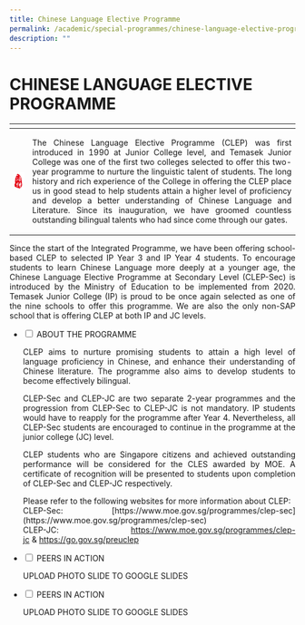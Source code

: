 ```yaml
---
title: Chinese Language Elective Programme
permalink: /academic/special-programmes/chinese-language-elective-programme/
description: ""
---
```

# CHINESE LANGUAGE ELECTIVE PROGRAMME

<table>
<thead>
  <tr>
    <th></th>
    <th></th>
  </tr>
</thead>
<tbody>
  <tr>
    <td><img src="/images/Academic/Special%20programmes/Chinese%20Language%20Elective/Image%201_CLEP%20logo.png" style="width:200px"></td>
    <td><p style="text-align: justify;">The Chinese Language Elective Programme (CLEP) was first introduced in 1990 at Junior College level, and Temasek Junior College was one of the first two colleges selected to offer this two-year programme to nurture the linguistic talent of students. The long history and rich experience of the College in offering the CLEP place us in good stead to help students attain a higher level of proficiency and develop a better understanding of Chinese Language and Literature. Since its inauguration, we have groomed countless outstanding bilingual talents who had since come through our gates.</p>
</td>
  </tr>
</tbody>
</table>

<p style="text-align: justify;">Since the start of the Integrated Programme, we have been offering school-based CLEP to selected IP Year 3 and IP Year 4 students. To encourage students to learn Chinese Language more deeply at a younger age, the Chinese Language Elective Programme at Secondary Level (CLEP-Sec) is introduced by the Ministry of Education to be implemented from 2020. Temasek Junior College (IP) is proud to be once again selected as one of the nine schools to offer this programme. We are also the only non-SAP school that is offering CLEP at both IP and JC levels.</p>

<ul class="jekyllcodex_accordion">
  <li>
    <input type="checkbox" id="accordion1">
    <label for="accordion1">ABOUT THE PROGRAMME</label>
    <div>
			<p style="text-align: justify;">CLEP aims to nurture promising students to attain a high level of language proficiency in Chinese, and enhance their understanding of Chinese literature. The programme also aims to develop students to become effectively bilingual.</p>
			<p style="text-align: justify;">CLEP-Sec and CLEP-JC are two separate 2-year programmes and the progression from CLEP-Sec to CLEP-JC is not mandatory. IP students would have to reapply for the programme after Year 4. Nevertheless, all CLEP-Sec students are encouraged to continue in the programme at the junior college (JC) level.</p>
			<p style="text-align: justify;">CLEP students who are Singapore citizens and achieved outstanding performance will be considered for the CLES awarded by MOE. A certificate of recognition will be presented to students upon completion of CLEP-Sec and CLEP-JC respectively.</p>
			<p style="text-align: justify;">Please refer to the following websites for more information about CLEP:<br>CLEP-Sec: [https://www.moe.gov.sg/programmes/clep-sec]<a href="" target="_blank"></a>(https://www.moe.gov.sg/programmes/clep-sec)<br>CLEP-JC: <a href="https://www.moe.gov.sg/programmes/clep-jc" target="_blank">https://www.moe.gov.sg/programmes/clep-jc</a> & <a href="https://go.gov.sg/preuclep" target="_blank">https://go.gov.sg/preuclep</a></p>
    </div>
	</li> 
  <li>
    <input type="checkbox" id="accordion2">
    <label for="accordion2">PEERS IN ACTION</label>
    <div>
			<p style="text-align: justify;"> UPLOAD PHOTO SLIDE TO GOOGLE SLIDES</p>
    </div>
	</li> 
	  <li>
    <input type="checkbox" id="accordion3">
    <label for="accordion3">PEERS IN ACTION</label>
    <div>
			<p style="text-align: justify;"> UPLOAD PHOTO SLIDE TO GOOGLE SLIDES</p>
    </div>
	</li> 
	</ul>